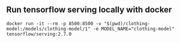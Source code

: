 ## Run tensorflow serving locally with docker
```
docker run -it --rm -p 8500:8500 -v "$(pwd)/clothing-model:/models/clothing-model/1" -e MODEL_NAME="clothing-model" tensorflow/serving:2.7.0
```